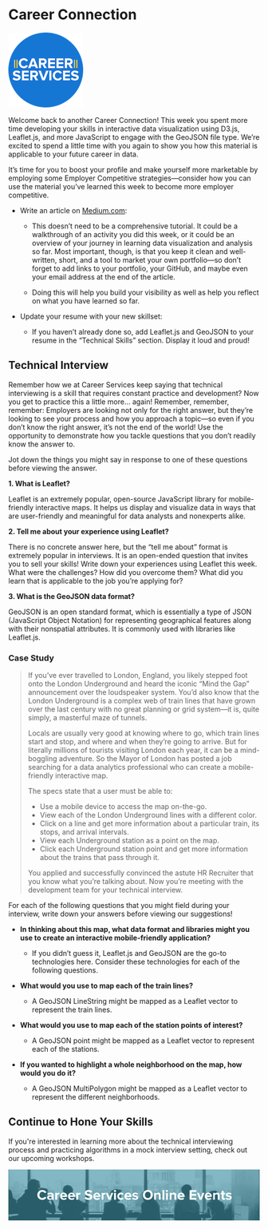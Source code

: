 # Career Connection

![career services logo](assets/logo.png)

Welcome back to another Career Connection! This week you spent more time developing your skills in interactive data visualization using D3.js, Leaflet.js, and more JavaScript to engage with the GeoJSON file type. We’re excited to spend a little time with you again to show you how this material is applicable to your future career in data.

It’s time for you to boost your profile and make yourself more marketable by employing some Employer Competitive strategies—consider how you can use the material you’ve learned this week to become more employer competitive. 

- Write an article on [Medium.com](https://medium.com/):
  - This doesn’t need to be a comprehensive tutorial. It could be a walkthrough of an activity you did this week, or it could be an overview of your journey in learning data visualization and analysis so far. Most important, though, is that you keep it clean and well-written, short, and a tool to market your own portfolio—so don’t forget to add links to your portfolio, your GitHub, and maybe even your email address at the end of the article.

  - Doing this will help you build your visibility as well as help you reflect on what you have learned so far.

- Update your resume with your new skillset:
  - If you haven’t already done so, add Leaflet.js and GeoJSON to your resume in the “Technical Skills” section. Display it loud and proud!

## Technical Interview

Remember how we at Career Services keep saying that technical interviewing is a skill that requires constant practice and development? Now you get to practice this a little more… again! Remember, remember, remember: Employers are looking not only for the right answer, but they’re looking to see your process and how you approach a topic—so even if you don’t know the right answer, it’s not the end of the world! Use the opportunity to demonstrate how you tackle questions that you don’t readily know the answer to.

Jot down the things you might say in response to one of these questions before viewing the answer.

**1. What is Leaflet?**

Leaflet is an extremely popular, open-source JavaScript library for mobile-friendly interactive maps. It helps us display and visualize data in ways that are user-friendly and meaningful for data analysts and nonexperts alike.

**2. Tell me about your experience using Leaflet?**

There is no concrete answer here, but the “tell me about” format is extremely popular in interviews. It is an open-ended question that invites you to sell your skills! Write down your experiences using Leaflet this week. What were the challenges? How did you overcome them? What did you learn that is applicable to the job you’re applying for?

**3. What is the GeoJSON data format?**

GeoJSON is an open standard format, which is essentially a type of JSON (JavaScript Object Notation) for representing geographical features along with their nonspatial attributes. It is commonly used with libraries like Leaflet.js.

### Case Study

> If you’ve ever travelled to London, England, you likely stepped foot onto the London Underground and heard the iconic “Mind the Gap” announcement over the loudspeaker system. You’d also know that the London Underground is a complex web of train lines that have grown over the last century with no great planning or grid system—it is, quite simply, a masterful maze of tunnels.
>
> Locals are usually very good at knowing where to go, which train lines start and stop, and where and when they’re going to arrive. But for literally millions of tourists visiting London each year, it can be a mind-boggling adventure. So the Mayor of London has posted a job searching for a data analytics professional who can create a mobile-friendly interactive map.
>
> The specs state that a user must be able to:
>
> - Use a mobile device to access the map on-the-go.
> - View each of the London Underground lines with a different color.
> - Click on a line and get more information about a particular train, its stops, and arrival intervals.
> - View each Underground station as a point on the map.
> - Click each Underground station point and get more information about the trains that pass through it.
>
> You applied and successfully convinced the astute HR Recruiter that you know what you’re talking about. Now you’re meeting with the development team for your technical interview.

For each of the following questions that you might field during your interview, write down your answers before viewing our suggestions!

- **In thinking about this map, what data format and libraries might you use to create an interactive mobile-friendly application?**
  - If you didn’t guess it, Leaflet.js and GeoJSON are the go-to technologies here. Consider these technologies for each of the following questions.

- **What would you use to map each of the train lines?**
  - A GeoJSON LineString might be mapped as a Leaflet vector to represent the train lines. 

- **What would you use to map each of the station points of interest?**
  - A GeoJSON point might be mapped as a Leaflet vector to represent each of the stations.

- **If you wanted to highlight a whole neighborhood on the map, how would you do it?**
  - A GeoJSON MultiPolygon might be mapped as a Leaflet vector to represent the different neighborhoods.

## Continue to Hone Your Skills

If you're interested in learning more about the technical interviewing process and practicing algorithms in a mock interview setting, check out our upcoming workshops.

![Events banner](./assets/events.png)
